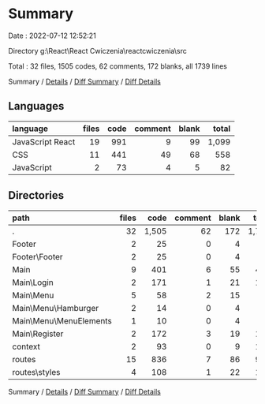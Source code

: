 # Summary

Date : 2022-07-12 12:52:21

Directory g:\\React\\React Cwiczenia\\reactcwiczenia\\src

Total : 32 files,  1505 codes, 62 comments, 172 blanks, all 1739 lines

Summary / [Details](details.md) / [Diff Summary](diff.md) / [Diff Details](diff-details.md)

## Languages
| language | files | code | comment | blank | total |
| :--- | ---: | ---: | ---: | ---: | ---: |
| JavaScript React | 19 | 991 | 9 | 99 | 1,099 |
| CSS | 11 | 441 | 49 | 68 | 558 |
| JavaScript | 2 | 73 | 4 | 5 | 82 |

## Directories
| path | files | code | comment | blank | total |
| :--- | ---: | ---: | ---: | ---: | ---: |
| . | 32 | 1,505 | 62 | 172 | 1,739 |
| Footer | 2 | 25 | 0 | 4 | 29 |
| Footer\\Footer | 2 | 25 | 0 | 4 | 29 |
| Main | 9 | 401 | 6 | 55 | 462 |
| Main\\Login | 2 | 171 | 1 | 21 | 193 |
| Main\\Menu | 5 | 58 | 2 | 15 | 75 |
| Main\\Menu\\Hamburger | 2 | 14 | 0 | 4 | 18 |
| Main\\Menu\\MenuElements | 1 | 10 | 0 | 4 | 14 |
| Main\\Register | 2 | 172 | 3 | 19 | 194 |
| context | 2 | 93 | 0 | 9 | 102 |
| routes | 15 | 836 | 7 | 86 | 929 |
| routes\\styles | 4 | 108 | 1 | 22 | 131 |

Summary / [Details](details.md) / [Diff Summary](diff.md) / [Diff Details](diff-details.md)